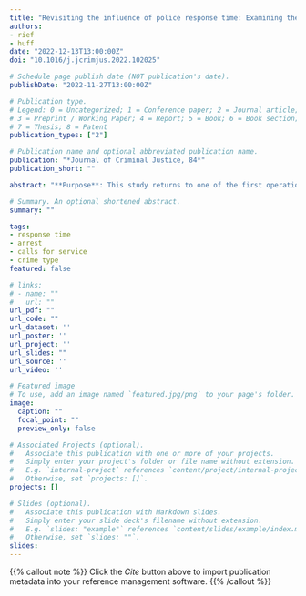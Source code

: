 ```yaml
---
title: "Revisiting the influence of police response time: Examining the effects of response time on arrest and how it varies by call type"
authors:
- rief
- huff
date: "2022-12-13T13:00:00Z"
doi: "10.1016/j.jcrimjus.2022.102025"

# Schedule page publish date (NOT publication's date).
publishDate: "2022-11-27T13:00:00Z"

# Publication type.
# Legend: 0 = Uncategorized; 1 = Conference paper; 2 = Journal article;
# 3 = Preprint / Working Paper; 4 = Report; 5 = Book; 6 = Book section;
# 7 = Thesis; 8 = Patent
publication_types: ["2"]

# Publication name and optional abbreviated publication name.
publication: "*Journal of Criminal Justice, 84*"
publication_short: ""

abstract: "**Purpose**: This study returns to one of the first operational aspects of policing ever studied – response time. After years of technological and analytical advancements, we examine the effect of response time on arrest and consider whether the influence of response time varies across precincts and crime types to inform operational strategies. **Methods**: We use multilevel modeling to examine the effect of response time on arrest in 1,266,299 incidents nested within 810 police officers. **Results**: We find that response time significantly predicts arrest. However, the effect size is weak relative to other variables. Moreover, the direction of the relationship contradicts expectations. We found that every additional minute it takes for an officer to arrive at a scene corresponds to a 2% increase in the odds of arrest. Further, precinct assignment and call type significantly interact with response time, affecting the probability of arrest, though the strength and directions of these relationships vary. **Conclusions**: The results can inform operational policies at a time when the police are facing substantial resource challenges. If response times have a more pronounced influence on arrests for robbery, for example, dispatch priorities should emphasize faster responses to those calls to maximize the utility of response time for facilitating arrests."

# Summary. An optional shortened abstract.
summary: ""

tags:
- response time
- arrest
- calls for service
- crime type
featured: false

# links:
# - name: ""
#   url: ""
url_pdf: ""
url_code: ""
url_dataset: ''
url_poster: ''
url_project: ''
url_slides: ""
url_source: ''
url_video: ''

# Featured image
# To use, add an image named `featured.jpg/png` to your page's folder. 
image: 
  caption: ""
  focal_point: ""
  preview_only: false

# Associated Projects (optional).
#   Associate this publication with one or more of your projects.
#   Simply enter your project's folder or file name without extension.
#   E.g. `internal-project` references `content/project/internal-project/index.md`.
#   Otherwise, set `projects: []`.
projects: []

# Slides (optional).
#   Associate this publication with Markdown slides.
#   Simply enter your slide deck's filename without extension.
#   E.g. `slides: "example"` references `content/slides/example/index.md`.
#   Otherwise, set `slides: ""`.
slides:
---
```


{{% callout note %}}
Click the *Cite* button above to import publication metadata into your reference management software.
{{% /callout %}}
